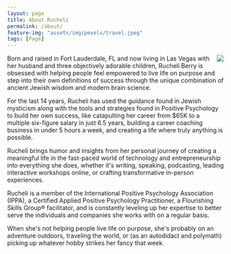 ```yaml
---
layout: page
title: About Rucheli
permalink: /about/
feature-img: "assets/img/pexels/travel.jpeg"
tags: [Page]
---
```


<img src="https://kajabi-storefronts-production.kajabi-cdn.com/kajabi-storefronts-production/themes/2148335486/settings_images/PJGTznfeTwCh0XpJQ20N_BerryFamilyJune2021-01676.jpg" style="display: block; max-width: 50%; height: auto; float: right;"> Born and raised in Fort Lauderdale, FL and now living in Las Vegas with her husband and three objectively adorable children, Rucheli Berry is obsessed with helping people feel empowered to live life on purpose and step into their own definitions of success through the unique combination of ancient Jewish wisdom and modern brain science.

For the last 14 years, Rucheli has used the guidance found in Jewish mysticism along with the tools and strategies found in Positive Psychology to build her own success, like catapulting her career from $65K to a multiple six-figure salary in just 6.5 years, building a career coaching business in under 5 hours a week, and creating a life where truly anything is possible.

Rucheli brings humor and insights from her personal journey of creating a meaningful life in the fast-paced world of technology and entrepreneurship into everything she does, whether it's writing, speaking, podcasting, leading interactive workshops online, or crafting transformative in-person experiences.

Rucheli is a member of the International Positive Psychology Association (IPPA), a Certified Applied Positive Psychology Practitioner, a Flourishing Skills Group® facilitator, and is constantly leveling up her expertise to better serve the individuals and companies she works with on a regular basis.

When she's not helping people live life on purpose, she's probably on an adventure outdoors, traveling the world, or (as an autodidact and polymath) picking up whatever hobby strikes her fancy that week.
